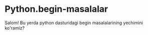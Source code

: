 # Python.begin-masalalar

Salom!
Bu yerda python dasturidagi begin masalalarining yechimini ko'ramiz?
